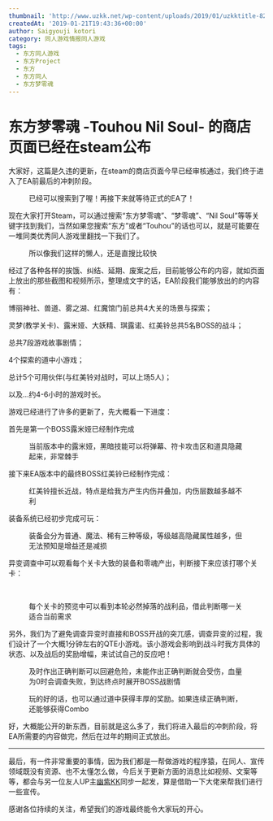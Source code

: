 ```yaml
---
thumbnail: 'http://www.uzkk.net/wp-content/uploads/2019/01/uzkktitle-825x386.jpg'
createdAt: '2019-01-21T19:43:36+00:00'
author: Saigyouji kotori
category: 同人游戏情报同人游戏
tags:
  - 东方同人游戏
  - 东方Project
  - 东方
  - 东方同人
  - 东方梦零魂
---
```


# 东方梦零魂 -Touhou Nil Soul- 的商店页面已经在steam公布

大家好，这篇是久违的更新，在steam的商店页面今早已经审核通过，我们终于进入了EA前最后的冲刺阶段。

<figure>
  <img src="http://www.uzkk.net/wp-content/uploads/2019/01/20190121190533.png" alt=""/>
  <figcaption>已经可以搜索到了喔！再接下来就等待正式的EA了！</figcaption>
</figure>

现在大家打开Steam，可以通过搜索“东方梦零魂”、“梦零魂”、“Nil Soul”等等关键字找到我们，当然如果您搜索“东方”或者“Touhou”的话也可以，就是可能要在一堆同类优秀同人游戏里翻找一下我们了。

<figure>
  <img src="http://www.uzkk.net/wp-content/uploads/2019/01/20190121190603.png" alt=""/>
  <figcaption>
所以像我们这样的懒人，还是直搜比较快</figcaption>
</figure>

经过了各种各样的挨饿、纠结、延期、废案之后，目前能够公布的内容，就如页面上放出的那些截图和视频所示，整理成文字的话，EA阶段我们能够放出的的内容有：

博丽神社、兽道、雾之湖、红魔馆门前总共4大关的场景与探索；

灵梦(教学关卡)、露米娅、大妖精、琪露诺、红美铃总共5名BOSS的战斗；

总共7段游戏故事剧情；

4个探索的道中小游戏；

总计5个可用伙伴(与红美铃对战时，可以上场5人)；

以及…约4-6小时的游戏时长。

游戏已经进行了许多的更新了，先大概看一下进度：

首先是第一个BOSS露米娅已经制作完成

<figure>
  <img src="http://www.uzkk.net/wp-content/uploads/2019/01/20190121190634.png" alt=""/>
  <figcaption>当前版本中的露米娅，黑暗技能可以将弹幕、符卡攻击区和道具隐藏起来，非常棘手</figcaption>
</figure>

接下来EA版本中的最终BOSS红美铃已经制作完成：

<figure>
  <img src="http://www.uzkk.net/wp-content/uploads/2019/01/20190121190647.png" alt=""/>
  <figcaption>红美铃擅长近战，特点是给我方产生内伤并叠加，内伤层数越多越不利</figcaption>
</figure>

装备系统已经初步完成可玩：

<figure>
  <img src="http://www.uzkk.net/wp-content/uploads/2019/01/20190121190659.png" alt=""/>
  <figcaption>装备会分为普通、魔法、稀有三种等级，等级越高隐藏属性越多，但无法预知是增益还是减损</figcaption>
</figure>

异变调查中可以观看每个关卡大致的装备和零魂产出，判断接下来应该打哪个关卡：

 

<figure>
  <img src="http://www.uzkk.net/wp-content/uploads/2019/01/20190121190712.png" alt=""/>
  <figcaption>每个关卡的预览中可以看到本轮必然掉落的战利品，借此判断哪一关适合当前需求</figcaption>
</figure>

另外，我们为了避免调查异变时直接和BOSS开战的突兀感，调查异变的过程，我们设计了一个大概1分钟左右的QTE小游戏。该小游戏会影响到战斗时我方具体的状态、以及战后的奖励增幅，来试试自己的反应吧！

<figure>
  <img src="http://www.uzkk.net/wp-content/uploads/2019/01/20190121191249.png" alt=""/>
  <figcaption>及时作出正确判断可以回避危险，未能作出正确判断就会受伤，血量为0时会调查失败，到达终点时展开BOSS战剧情</figcaption>
</figure>

<figure>
  <img src="http://www.uzkk.net/wp-content/uploads/2019/01/20190121190748.png" alt=""/>
  <figcaption>玩的好的话，也可以通过道中获得丰厚的奖励。如果连续正确判断，还能够获得Combo</figcaption>
</figure>

好，大概能公开的新东西，目前就是这么多了，我们将进入最后的冲刺阶段，将EA所需要的内容做完，然后在过年的期间正式放出。

---

最后，有一件非常重要的事情，因为我们都是一帮做游戏的程序猿，在同人、宣传领域既没有资源、也不太懂怎么做，今后关于更新方面的消息比如视频、文案等等，都会与另一位友人UP主[幽紫KK](http://space.bilibili.com/86865890?)同步一起发，算是借助一下大佬来帮我们进行一些宣传。

感谢各位持续的关注，希望我们的游戏最终能令大家玩的开心。
